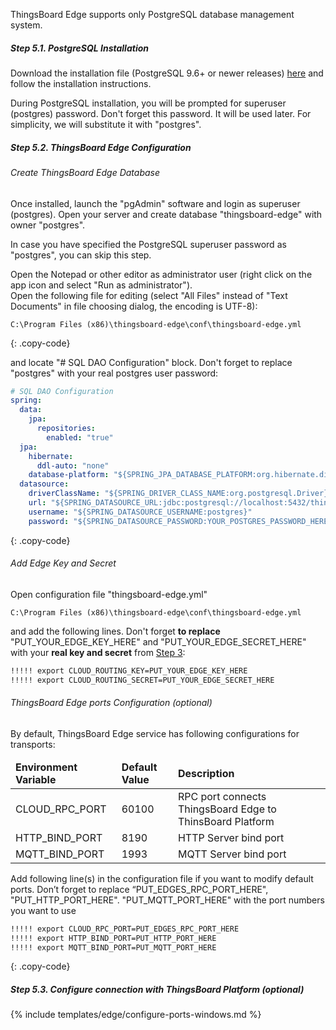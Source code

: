 
ThingsBoard Edge supports only PostgreSQL database management system.

##### Step 5.1. PostgreSQL Installation

Download the installation file (PostgreSQL 9.6+ or newer releases) [here](https://www.enterprisedb.com/downloads/postgres-postgresql-downloads#windows) and follow the installation instructions.

During PostgreSQL installation, you will be prompted for superuser (postgres) password.
Don't forget this password. It will be used later. For simplicity, we will substitute it with "postgres".

##### Step 5.2. ThingsBoard Edge Configuration

###### Create ThingsBoard Edge Database

Once installed, launch the "pgAdmin" software and login as superuser (postgres). 
Open your server and create database "thingsboard-edge" with owner "postgres".

In case you have specified the PostgreSQL superuser password as "postgres", you can skip this step. 

Open the Notepad or other editor as administrator user (right click on the app icon and select "Run as administrator").  
Open the following file for editing (select "All Files" instead of "Text Documents" in file choosing dialog, the encoding is UTF-8):

```text 
C:\Program Files (x86)\thingsboard-edge\conf\thingsboard-edge.yml
``` 
{: .copy-code}


and locate "# SQL DAO Configuration" block. Don't forget to replace "postgres" with your real postgres user password:

```yml
# SQL DAO Configuration
spring:
  data:
    jpa:
      repositories:
        enabled: "true"
  jpa:
    hibernate:
      ddl-auto: "none"
    database-platform: "${SPRING_JPA_DATABASE_PLATFORM:org.hibernate.dialect.PostgreSQLDialect}"
  datasource:
    driverClassName: "${SPRING_DRIVER_CLASS_NAME:org.postgresql.Driver}"
    url: "${SPRING_DATASOURCE_URL:jdbc:postgresql://localhost:5432/thingsboard-edge}"
    username: "${SPRING_DATASOURCE_USERNAME:postgres}"
    password: "${SPRING_DATASOURCE_PASSWORD:YOUR_POSTGRES_PASSWORD_HERE}"
``` 
{: .copy-code}

###### Add Edge Key and Secret

Open configuration file "thingsboard-edge.yml"

```text 
C:\Program Files (x86)\thingsboard-edge\conf\thingsboard-edge.yml
``` 

and add the following lines. 
Don't forget **to replace** "PUT_YOUR_EDGE_KEY_HERE" and "PUT_YOUR_EDGE_SECRET_HERE" with your **real key and secret** from [Step 3](#step-3-get-edge-secret-and-key):
 ```bash
!!!!! export CLOUD_ROUTING_KEY=PUT_YOUR_EDGE_KEY_HERE
!!!!! export CLOUD_ROUTING_SECRET=PUT_YOUR_EDGE_SECRET_HERE
```

###### ThingsBoard Edge ports Configuration (optional)
By default, ThingsBoard Edge service has following configurations for transports:

<table>
  <thead>
      <tr>
          <td><b>Environment Variable</b></td><td><b>Default Value</b></td><td><b>Description</b></td>
      </tr>
  </thead>
  <tbody>
      <tr>
          <td>CLOUD_RPC_PORT</td>
          <td>60100</td>
          <td>RPC port connects ThingsBoard Edge to ThinsBoard Platform</td>
      </tr>
      <tr>
           <td>HTTP_BIND_PORT</td>
           <td>8190</td>
           <td>HTTP Server bind port</td>
        </tr>
       <tr>
          <td>MQTT_BIND_PORT</td>
          <td>1993</td>
          <td>MQTT Server bind port</td>
      </tr>
  </tbody>
</table>
      
     
Add following line(s) in the configuration file if you want to modify default ports. 
Don’t forget to replace “PUT_EDGES_RPC_PORT_HERE", "PUT_HTTP_PORT_HERE". "PUT_MQTT_PORT_HERE" with the port numbers you want to use

``` bash
!!!!! export CLOUD_RPC_PORT=PUT_EDGES_RPC_PORT_HERE
!!!!! export HTTP_BIND_PORT=PUT_HTTP_PORT_HERE
!!!!! export MQTT_BIND_PORT=PUT_MQTT_PORT_HERE
``` 
{: .copy-code}

##### Step 5.3. Configure connection with ThingsBoard Platform (optional)
{% include templates/edge/configure-ports-windows.md %}
